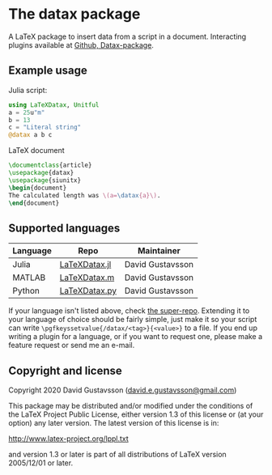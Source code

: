 # The datax package
A LaTeX package to insert data from a script in a document. Interacting plugins available at [Github, Datax-package](https://github.com/Datax-package).

## Example usage
Julia script:
```julia
using LaTeXDatax, Unitful
a = 25u"m"
b = 13
c = "Literal string"
@datax a b c
```

LaTeX document
```tex
\documentclass{article}
\usepackage{datax}
\usepackage{siunitx}
\begin{document}
The calculated length was \(a=\datax{a}\).
\end{document}
```

## Supported languages

Language | Repo | Maintainer
----- | ----- | -----
Julia | [LaTeXDatax.jl](https://github.com/Datax-package/LaTeXDatax.jl) | David Gustavsson
MATLAB | [LaTeXDatax.m](https://github.com/Datax-package/Datax.m) | David Gustavsson
Python | [LaTeXDatax.py](https://github.com/Datax-package/LaTeXDatax.py) | David Gustavsson

If your language isn't listed above, check [the super-repo](https://github.com/Datax-package).
Extending it to your language of choice should be fairly simple, just make it so your script can write `\pgfkeyssetvalue{/datax/<tag>}{<value>}` to a file.
If you end up writing a plugin for a language, or if you want to request one, please make a feature request or send me an e-mail.

## Copyright and license
Copyright 2020 David Gustavsson (david.e.gustavsson@gmail.com)

This package may be distributed and/or modified under the
conditions of the LaTeX Project Public License, either
version 1.3 of this license or (at your option) any later
version. The latest version of this license is in:

http://www.latex-project.org/lppl.txt

and version 1.3 or later is part of all distributions of
LaTeX version 2005/12/01 or later.

